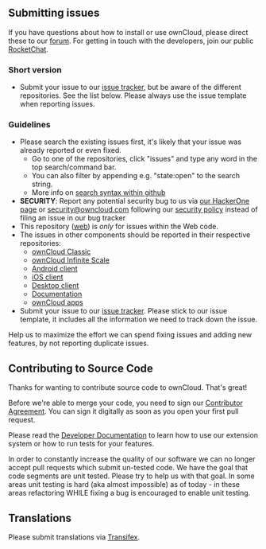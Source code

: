 ## Submitting issues

If you have questions about how to install or use ownCloud, please direct these to our [forum][forum].
For getting in touch with the developers, join our public [RocketChat][rocketchat].

### Short version

 * Submit your issue to our [issue tracker][tracker], but be aware of the different repositories. See the list below. Please always use the issue template when reporting issues.

### Guidelines
* Please search the existing issues first, it's likely that your issue was already reported or even fixed.
  - Go to one of the repositories, click "issues" and type any word in the top search/command bar.
  - You can also filter by appending e.g. "state:open" to the search string.
  - More info on [search syntax within github](https://help.github.com/articles/searching-issues)
* __SECURITY__: Report any potential security bug to us via [our HackerOne page](https://hackerone.com/owncloud) or security@owncloud.com following our [security policy](https://owncloud.org/security/) instead of filing an issue in our bug tracker
* This repository ([web](https://github.com/owncloud/web/issues)) is *only* for issues within the Web code.
* The issues in other components should be reported in their respective repositories: 
  - [ownCloud Classic](https://github.com/owncloud/core/issues)
  - [ownCloud Infinite Scale](https://github.com/owncloud/ocis/issues)
  - [Android client](https://github.com/owncloud/android/issues)
  - [iOS client](https://github.com/owncloud/ios-app)
  - [Desktop client](https://github.com/owncloud/client/issues)
  - [Documentation](https://github.com/owncloud/docs/issues)
  - [ownCloud apps](https://github.com/owncloud/core/wiki/Apps)
* Submit your issue to our [issue tracker][tracker]. Please stick to our issue template, it includes all the information we need to track down the issue.

Help us to maximize the effort we can spend fixing issues and adding new features, by not reporting duplicate issues.

[tracker]: https://github.com/owncloud/web/issues/new
[forum]: https://central.owncloud.org/
[rocketchat]: https://talk.owncloud.com/channel/web

## Contributing to Source Code

Thanks for wanting to contribute source code to ownCloud. That's great!

Before we're able to merge your code, you need to sign our [Contributor Agreement][agreement]. You can sign it digitally as soon as you open your first pull request.

Please read the [Developer Documentation][devmanual] to learn how to use our extension system or how to run tests for your features.

In order to constantly increase the quality of our software we can no longer accept pull requests which submit un-tested code.
We have the goal that code segments are unit tested. Please try to help us with that goal. In some areas unit testing is hard 
(aka almost impossible) as of today - in these areas refactoring WHILE fixing a bug is encouraged to enable unit testing.

[agreement]: https://owncloud.com/contribute/join-the-development/contributor-agreement/
[devmanual]: https://owncloud.dev/clients/web/

## Translations
Please submit translations via [Transifex][transifex].

[transifex]: https://www.transifex.com/projects/p/owncloud-web/
